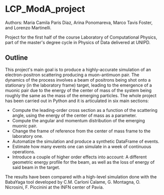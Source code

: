 # LCP_ModA_project
Authors: Maria Camila Paris Diaz, Arina Ponomareva, Marco Tavis Foster, and Lorenzo Martinelli.

Project for the first half of the course Laboratory of Computational Physics, part of the master's degree cycle in Physics of Data delivered at UNIPD.


## Outline
This project's main goal is to produce a highly-accurate simulation of an electron-positron scattering producing a muon-antimuon pair. The dynamics of the process involves a beam of positrons being shot onto a stationary (in the laboratory frame) target, leading to the emergence of a muonic pair due to the energy of the center of mass of the system being roughly the same as the mass of the emerging particles.
The whole project has been carried out in Python and it is articulated in six main sections:
* Compute the leading-order cross section as a function of the scattering angle, using the energy of the center of mass as a parameter.
* Compute the angular and momentum distribution of the emerging muonic pair.
* Change the frame of reference from the center of mass frame to the laboratory one.
* Automatize the simulation and produce a synthetic DataFrame of events.
* Estimate how many events one can simulate in a week of continuous operations.
* Introduce a couple of higher order effects into account: A different geometric energy profile for the beam, as well as the loss of energy of said beam in the target.

The results have been compared with a high-level simulation done with the BabaYaga tool developed by C.M. Carloni Calame, G. Montagna, O. Nicrosini, F. Piccinini at the INFN center of Pavia.
